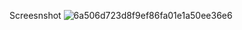 Screesnshot
![6a506d723d8f9ef86fa01e1a50ee36e6](https://user-images.githubusercontent.com/62165321/90212546-cba18700-de1d-11ea-9ed8-da8f0a1172fa.gif)
